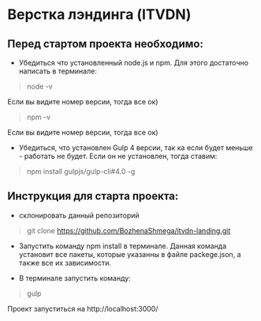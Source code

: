 # Верстка лэндинга (ITVDN)

## Перед стартом проекта необходимо:

* Убедиться что установленный node.js и npm. 
Для этого достаточно написать в терминале:

> node -v

Если вы видите номер версии, тогда все ок)

> npm -v 

Если вы видите номер версии, тогда все ок)

* Убедиться, что установлен Gulp 4 версии, так ка если будет меньше - работать не будет.
Если он не установлен, тогда ставим:

> npm install gulpjs/gulp-cli#4.0 -g

## Инструкция для старта проекта:

* склонировать данный репозиторий

> git clone https://github.com/BozhenaShmega/itvdn-landing.git

* Запустить команду npm install в терминале. Данная команда установит все пакеты, которые указанны в файле packege.json,
а также все их зависимости.

* В терминале запустить команду:

> gulp

Проект запуститься на http://localhost:3000/